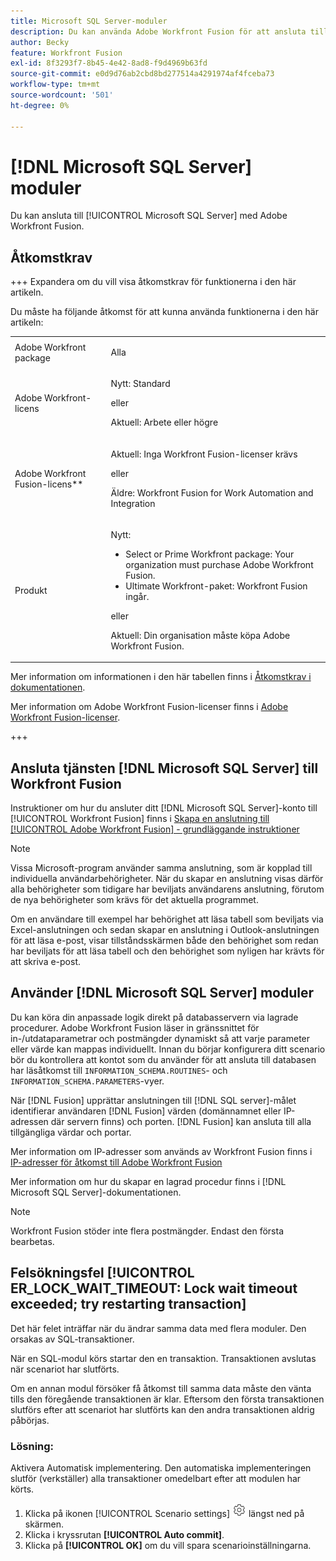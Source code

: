 ```yaml
---
title: Microsoft SQL Server-moduler
description: Du kan använda Adobe Workfront Fusion för att ansluta till Microsoft SQL Server.
author: Becky
feature: Workfront Fusion
exl-id: 8f3293f7-8b45-4e42-8ad8-f9d4969b63fd
source-git-commit: e0d9d76ab2cbd8bd277514a4291974af4fceba73
workflow-type: tm+mt
source-wordcount: '501'
ht-degree: 0%

---
```


# [!DNL Microsoft SQL Server] moduler

Du kan ansluta till [!UICONTROL Microsoft SQL Server] med Adobe Workfront Fusion.

## Åtkomstkrav

+++ Expandera om du vill visa åtkomstkrav för funktionerna i den här artikeln.

Du måste ha följande åtkomst för att kunna använda funktionerna i den här artikeln:

<table style="table-layout:auto">
 <col> 
 <col> 
 <tbody> 
  <tr> 
   <td role="rowheader">Adobe Workfront package</td> 
   <td> <p>Alla</p> </td> 
  </tr> 
  <tr data-mc-conditions=""> 
   <td role="rowheader">Adobe Workfront-licens</td> 
   <td> <p>Nytt: Standard</p><p>eller</p><p>Aktuell: Arbete eller högre</p> </td> 
  </tr> 
  <tr> 
   <td role="rowheader">Adobe Workfront Fusion-licens**</td> 
   <td>
   <p>Aktuell: Inga Workfront Fusion-licenser krävs</p>
   <p>eller</p>
   <p>Äldre: Workfront Fusion for Work Automation and Integration </p>
   </td> 
  </tr> 
  <tr> 
   <td role="rowheader">Produkt</td> 
   <td>
   <p>Nytt:</p> <ul><li>Select or Prime Workfront package: Your organization must purchase Adobe Workfront Fusion.</li><li>Ultimate Workfront-paket: Workfront Fusion ingår.</li></ul>
   <p>eller</p>
   <p>Aktuell: Din organisation måste köpa Adobe Workfront Fusion.</p>
   </td> 
  </tr>
 </tbody> 
</table>

Mer information om informationen i den här tabellen finns i [Åtkomstkrav i dokumentationen](/help/workfront-fusion/references/licenses-and-roles/access-level-requirements-in-documentation.md).

Mer information om Adobe Workfront Fusion-licenser finns i [Adobe Workfront Fusion-licenser](/help/workfront-fusion/set-up-and-manage-workfront-fusion/licensing-operations-overview/license-automation-vs-integration.md).

+++

## Ansluta tjänsten [!DNL Microsoft SQL Server] till Workfront Fusion

Instruktioner om hur du ansluter ditt [!DNL Microsoft SQL Server]-konto till [!UICONTROL Workfront Fusion] finns i [Skapa en anslutning till [!UICONTROL Adobe Workfront Fusion] - grundläggande instruktioner](/help/workfront-fusion/create-scenarios/connect-to-apps/connect-to-fusion-general.md)

>[!NOTE]
>
>Vissa Microsoft-program använder samma anslutning, som är kopplad till individuella användarbehörigheter. När du skapar en anslutning visas därför alla behörigheter som tidigare har beviljats användarens anslutning, förutom de nya behörigheter som krävs för det aktuella programmet.
>
>Om en användare till exempel har behörighet att läsa tabell som beviljats via Excel-anslutningen och sedan skapar en anslutning i Outlook-anslutningen för att läsa e-post, visar tillståndsskärmen både den behörighet som redan har beviljats för att läsa tabell och den behörighet som nyligen har krävts för att skriva e-post.

## Använder [!DNL Microsoft SQL Server] moduler

Du kan köra din anpassade logik direkt på databasservern via lagrade procedurer. Adobe Workfront Fusion läser in gränssnittet för in-/utdataparametrar och postmängder dynamiskt så att varje parameter eller värde kan mappas individuellt. Innan du börjar konfigurera ditt scenario bör du kontrollera att kontot som du använder för att ansluta till databasen har läsåtkomst till `INFORMATION_SCHEMA.ROUTINES`- och `INFORMATION_SCHEMA.PARAMETERS`-vyer.

När [!DNL Fusion] upprättar anslutningen till [!DNL SQL server]-målet identifierar användaren [!DNL Fusion] värden (domännamnet eller IP-adressen där servern finns) och porten. [!DNL Fusion] kan ansluta till alla tillgängliga värdar och portar.

Mer information om IP-adresser som används av Workfront Fusion finns i [IP-adresser för åtkomst till Adobe Workfront Fusion](/help/workfront-fusion/set-up-and-manage-workfront-fusion/set-up-and-manage-orgs-and-teams/set-up-orgs-teams-and-users/set-up-ip-addresses-for-fusion.md)

Mer information om hur du skapar en lagrad procedur finns i [!DNL Microsoft SQL Server]-dokumentationen.

>[!NOTE]
>
>Workfront Fusion stöder inte flera postmängder. Endast den första bearbetas.

## Felsökningsfel [!UICONTROL ER_LOCK_WAIT_TIMEOUT: Lock wait timeout exceeded; try restarting transaction]

Det här felet inträffar när du ändrar samma data med flera moduler. Den orsakas av SQL-transaktioner.

När en SQL-modul körs startar den en transaktion. Transaktionen avslutas när scenariot har slutförts.

Om en annan modul försöker få åtkomst till samma data måste den vänta tills den föregående transaktionen är klar. Eftersom den första transaktionen slutförs efter att scenariot har slutförts kan den andra transaktionen aldrig påbörjas.

### Lösning:

Aktivera Automatisk implementering. Den automatiska implementeringen slutför (verkställer) alla transaktioner omedelbart efter att modulen har körts.

1. Klicka på ikonen [!UICONTROL Scenario settings] ![Scenarioinställningar](/help/workfront-fusion/references/apps-and-modules/assets/scenario-settings-icon.png) längst ned på skärmen.
1. Klicka i kryssrutan **[!UICONTROL Auto commit]**.
1. Klicka på **[!UICONTROL OK]** om du vill spara scenarioinställningarna.
